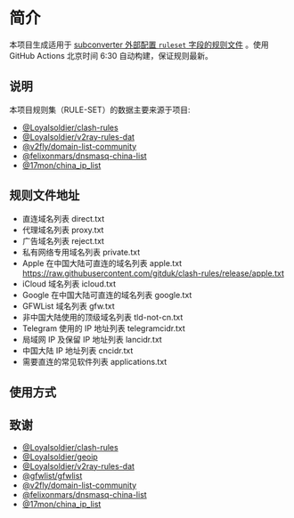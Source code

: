 # 简介

本项目生成适用于 [subconverter 外部配置 `ruleset` 字段的规则文件](https://github.com/tindy2013/subconverter/blob/master/README-cn.md#%E5%A4%96%E9%83%A8%E9%85%8D%E7%BD%AE) 。使用 GitHub Actions 北京时间 6:30 自动构建，保证规则最新。

## 说明

本项目规则集（RULE-SET）的数据主要来源于项目:
- [@Loyalsoldier/clash-rules](https://github.com/Loyalsoldier/clash-rules)
- [@Loyalsoldier/v2ray-rules-dat](https://github.com/Loyalsoldier/v2ray-rules-dat) 
- [@v2fly/domain-list-community](https://github.com/v2fly/domain-list-community)
- [@felixonmars/dnsmasq-china-list](https://github.com/felixonmars/dnsmasq-china-list)
- [@17mon/china_ip_list](https://github.com/17mon/china_ip_list)

## 规则文件地址

- 直连域名列表 direct.txt
- 代理域名列表 proxy.txt
- 广告域名列表 reject.txt
- 私有网络专用域名列表 private.txt
- Apple 在中国大陆可直连的域名列表 apple.txt
https://raw.githubusercontent.com/gitduk/clash-rules/release/apple.txt
- iCloud 域名列表 icloud.txt
- Google 在中国大陆可直连的域名列表 google.txt
- GFWList 域名列表 gfw.txt
- 非中国大陆使用的顶级域名列表 tld-not-cn.txt
- Telegram 使用的 IP 地址列表 telegramcidr.txt
- 局域网 IP 及保留 IP 地址列表 lancidr.txt
- 中国大陆 IP 地址列表 cncidr.txt
- 需要直连的常见软件列表 applications.txt

## 使用方式

## 致谢

- [@Loyalsoldier/clash-rules](https://github.com/Loyalsoldier/clash-rules)
- [@Loyalsoldier/geoip](https://github.com/Loyalsoldier/geoip)
- [@Loyalsoldier/v2ray-rules-dat](https://github.com/Loyalsoldier/v2ray-rules-dat)
- [@gfwlist/gfwlist](https://github.com/gfwlist/gfwlist)
- [@v2fly/domain-list-community](https://github.com/v2fly/domain-list-community)
- [@felixonmars/dnsmasq-china-list](https://github.com/felixonmars/dnsmasq-china-list)
- [@17mon/china_ip_list](https://github.com/17mon/china_ip_list)
